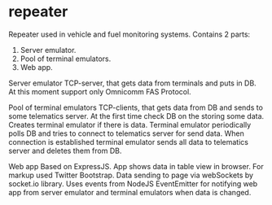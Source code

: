 # repeater
Repeater used in vehicle and fuel monitoring systems.
Contains 2 parts:
1. Server emulator.
2. Pool of terminal emulators.
3. Web app.

Server emulator
  TCP-server, that gets data from terminals and puts in DB. At this moment support only Omnicomm FAS Protocol.
  
Pool of terminal emulators
  TCP-clients, that gets data from DB and sends to some telematics server.
  At the first time check DB on the storing some data. Creates terminal emulator if there is data. Terminal emulator periodically polls DB and tries to connect to telematics server for send data. When connection is established terminal emulator sends all data to telematics server and deletes them from DB.

Web app
  Based on ExpressJS. App shows data in table view in browser. For markup used Twitter Bootstrap. Data sending to page via webSockets by socket.io library. Uses events from NodeJS EventEmitter for notifying web app from server emulator and terminal emulators when data is changed.
